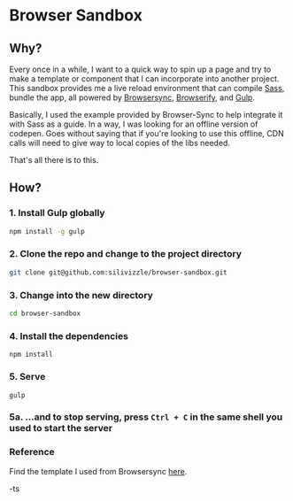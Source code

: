 # Browser Sandbox

## Why?

Every once in a while, I want to a quick way to spin up a page and try to make a template or component that I can incorporate into another project. This sandbox provides me a live reload environment that can compile [Sass](http://sass-lang.com/), bundle the app, all powered by [Browsersync](https://www.browsersync.io/), [Browserify](http://browserify.org/), and [Gulp](http://gulpjs.com/).

Basically, I used the example provided by Browser-Sync to help integrate it with Sass as a guide. In a way, I was looking for an offline version of codepen. Goes without saying that if you're looking to use this offline, CDN calls will need to give way to local copies of the libs needed.

That's all there is to this.

## How?

### 1. Install Gulp globally

```sh
npm install -g gulp
```

### 2. Clone the repo and change to the project directory

```sh
git clone git@github.com:silivizzle/browser-sandbox.git
```

### 3. Change into the new directory

```sh
cd browser-sandbox
```

### 4. Install the dependencies

```
npm install
```

### 5. Serve
```
gulp
```

### 5a. ...and to stop serving, press `Ctrl + C` in the same shell you used to start the server

### Reference
Find the template I used from Browsersync [here](https://www.browsersync.io/docs/gulp#gulp-sass-css).

-ts